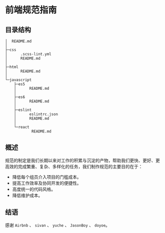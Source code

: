 # 前端规范指南

## 目录结构

    │  README.md
    │
    ├─css
    │      .scss-lint.yml
    │      README.md
    │
    ├─html
    │      README.md
    │
    └─javascript
        ├─es5
        │      README.md
        │
        ├─es6
        │      README.md
        │
        ├─eslint
        │      eslintrc.json
        │      README.md
        │
        └─react
                README.md

## 概述

规范的制定是我们长期以来对工作的积累与沉淀的产物，帮助我们更快、更好、更高效的完成繁重、复杂、多样化的任务，我们制作规范的主要目的在于：

 * 降低每个组员介入项目的门槛成本。
 * 提高工作效率及协同开发的便捷性。
 * 高度统一的代码风格。
 * 降低维护成本。

## 结语

感谢 `Airbnb` 、 `sivan` 、 `yuche` 、 `JasonBoy` 、 `doyoe`。
